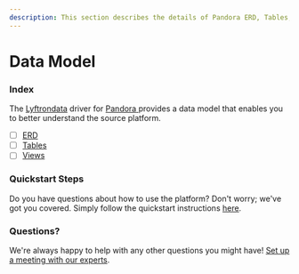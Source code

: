 ```yaml
---
description: This section describes the details of Pandora ERD, Tables, and Views.
---
```


# Data Model

### Index

The  [Lyftrondata](https://www.lyftrondata.com/) driver for [Pandora](https://www.lyftrondata.com/integration/pandora/)[ ](https://www.lyftrondata.com/integration/pandora/)provides a data model that enables you to better understand the source platform.

* [ ] [ERD](../../../marketing-analytics/pandora/data-model/erd.md)
* [ ] [Tables](../../../marketing-analytics/pandora/data-model/tables.md)
* [ ] [Views](../../../marketing-analytics/pandora/data-model/views.md)

### Quickstart Steps

Do you have questions about how to use the platform? Don't worry; we've got you covered. Simply follow the quickstart instructions [here](../../../../quickstart-steps.md).

### Questions? <a href="#questions" id="questions"></a>

We're always happy to help with any other questions you might have! [Set up a meeting with our experts](https://www.lyftrondata.com/book-a-meeting/).

